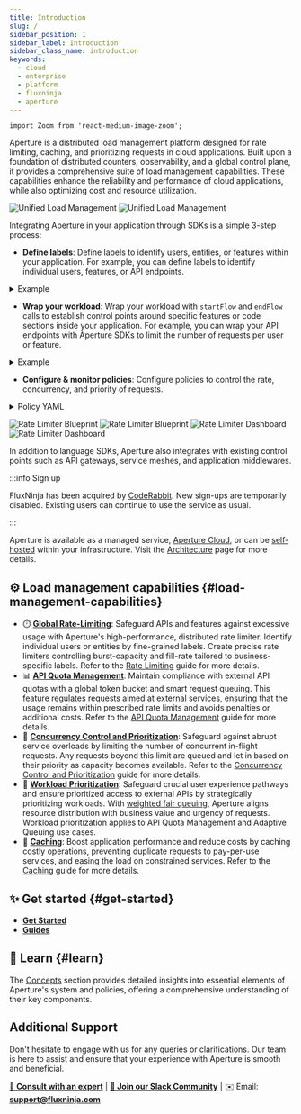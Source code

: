 ```yaml
---
title: Introduction
slug: /
sidebar_position: 1
sidebar_label: Introduction
sidebar_class_name: introduction
keywords:
  - cloud
  - enterprise
  - platform
  - fluxninja
  - aperture
---
```


```mdx-code-block
import Zoom from 'react-medium-image-zoom';
```

Aperture is a distributed load management platform designed for rate limiting,
caching, and prioritizing requests in cloud applications. Built upon a
foundation of distributed counters, observability, and a global control plane,
it provides a comprehensive suite of load management capabilities. These
capabilities enhance the reliability and performance of cloud applications,
while also optimizing cost and resource utilization.

![Unified Load Management](./assets/img/unified-load-management-light.svg#gh-light-mode-only)
![Unified Load Management](./assets/img/unified-load-management-dark.svg#gh-dark-mode-only)

Integrating Aperture in your application through SDKs is a simple 3-step
process:

- **Define labels**: Define labels to identify users, entities, or features
  within your application. For example, you can define labels to identify
  individual users, features, or API endpoints.

<!-- vale off -->
<!-- markdownlint-disable -->

  <details>
  <summary>Example</summary>

```typescript
// Tailor policies to get deeper insights into your workload with labels that
// capture business context.
const labels = {
  // You can rate limit each user individually.
  user: "jack",
  // And have different rate limits for different tiers of users.
  tier: "premium",
  // You can also provide the tokens for each request.
  // Tokens are flexible: LLM AI tokens in a prompt, complexity of a request,
  // number of sub-actions, etc.
  tokens: "200",
  // When peak load exceeds external quotas or infrastructure capacity,
  // requests can be throttled and prioritized.
  priority: HIGH,
  // Get deep insights into your workload. You can slice and dice performance
  // metrics by any label.
  workload: "/chat",
};
```

<!-- markdownlint-enable -->
<!-- vale on -->

  </details>

- **Wrap your workload**: Wrap your workload with `startFlow` and `endFlow`
  calls to establish control points around specific features or code sections
  inside your application. For example, you can wrap your API endpoints with
  Aperture SDKs to limit the number of requests per user or feature.

<!-- vale off -->
<!-- markdownlint-disable -->

  <details>
  <summary>Example</summary>

```typescript
// Wrap your workload with startFlow and endFlow calls, passing in the
// labels you defined earlier.
const flow = await apertureClient.startFlow("your_workload", {
  labels: labels,
  // Lookup result cache key to retrieve a cached result.
  resultCacheKey: queryParams,
});

// If rate or quota limit is not exceeded, the workload is executed.
if (flow.shouldRun()) {
  // Return a cached result or execute the workload.
  const cachedResult = flow.resultCache();
  const result = await yourWorkload(cachedResult);
  flow.setResultCache({
    value: result,
    ttl: { seconds: 86400, nanos: 0 },
  });
}
//
```

  </details>

<!-- markdownlint-enable -->
<!-- vale on -->

- **Configure & monitor policies**: Configure policies to control the rate,
  concurrency, and priority of requests.

<!-- vale off -->
<!-- markdownlint-disable -->

  <details>
  <summary>Policy YAML</summary>

```yaml
blueprint: rate-limiting/base
uri: github.com/fluxninja/aperture/blueprints@latest
policy:
  policy_name: rate_limit
  rate_limiter:
    bucket_capacity: 60
    fill_amount: 60
    parameters:
      interval: 3600s
      limit_by_label_key: user
    selectors:
      - control_point: your_workload
        label_matcher:
          match_list:
            - key: tier
              operator: In
              values:
                - premium
```

  </details>

<!-- markdownlint-enable -->
<!-- vale on -->

![Rate Limiter Blueprint](./get-started/assets/rate-limiter-blueprint-dark.png#gh-dark-mode-only)
![Rate Limiter Blueprint](./get-started/assets/rate-limiter-blueprint-light.png#gh-light-mode-only)
![Rate Limiter Dashboard](./get-started/assets/rate-limiter-dashboard-dark.png#gh-dark-mode-only)
![Rate Limiter Dashboard](./get-started/assets/rate-limiter-dashboard-light.png#gh-light-mode-only)

In addition to language SDKs, Aperture also integrates with existing control
points such as API gateways, service meshes, and application middlewares.

:::info Sign up

FluxNinja has been acquired by [CodeRabbit](https://www.coderabbit.ai). New
sign-ups are temporarily disabled. Existing users can continue to use the
service as usual.

:::

Aperture is available as a managed service, [Aperture Cloud][cloud], or can be
[self-hosted][self-hosted] within your infrastructure. Visit the
[Architecture][architecture] page for more details.

## ⚙️ Load management capabilities {#load-management-capabilities}

- ⏱️ [**Global Rate-Limiting**](concepts/rate-limiter.md): Safeguard APIs and
  features against excessive usage with Aperture's high-performance, distributed
  rate limiter. Identify individual users or entities by fine-grained labels.
  Create precise rate limiters controlling burst-capacity and fill-rate tailored
  to business-specific labels. Refer to the
  [Rate Limiting](guides/per-user-rate-limiting.md) guide for more details.
- 📊
  [**API Quota Management**](concepts/request-prioritization/quota-scheduler.md):
  Maintain compliance with external API quotas with a global token bucket and
  smart request queuing. This feature regulates requests aimed at external
  services, ensuring that the usage remains within prescribed rate limits and
  avoids penalties or additional costs. Refer to the
  [API Quota Management](guides/api-quota-management.md) guide for more details.
- 🚦
  [**Concurrency Control and Prioritization**](concepts/request-prioritization/concurrency-scheduler.md):
  Safeguard against abrupt service overloads by limiting the number of
  concurrent in-flight requests. Any requests beyond this limit are queued and
  let in based on their priority as capacity becomes available. Refer to the
  [Concurrency Control and Prioritization](guides/concurrency-control-and-prioritization.md)
  guide for more details.
- 🎯 [**Workload Prioritization**](concepts/scheduler.md): Safeguard crucial
  user experience pathways and ensure prioritized access to external APIs by
  strategically prioritizing workloads. With
  [weighted fair queuing](https://en.wikipedia.org/wiki/Weighted_fair_queueing),
  Aperture aligns resource distribution with business value and urgency of
  requests. Workload prioritization applies to API Quota Management and Adaptive
  Queuing use cases.
- 💾 [**Caching**](concepts/cache.md): Boost application performance and reduce
  costs by caching costly operations, preventing duplicate requests to
  pay-per-use services, and easing the load on constrained services. Refer to
  the [Caching](guides/caching.md) guide for more details.

## ✨ Get started {#get-started}

- [**Get Started**](get-started/get-started.md)
- [**Guides**](guides/guides.md)

## 📖 Learn {#learn}

The [Concepts](concepts/concepts.md) section provides detailed insights into
essential elements of Aperture's system and policies, offering a comprehensive
understanding of their key components.

## Additional Support

Don't hesitate to engage with us for any queries or clarifications. Our team is
here to assist and ensure that your experience with Aperture is smooth and
beneficial.

<!-- vale off -->

[**💬 Consult with an expert**](https://calendly.com/fluxninja/fluxninja-meeting)
|
[**👥 Join our Slack Community**](https://join.slack.com/t/fluxninja-aperture/shared_invite/zt-1vm2t2yjb-AG8rzKkB5TpPmqihJB6YYw)
| ✉️ Email: [**support@fluxninja.com**](mailto:support@fluxninja.com)

<!-- vale on -->

[cloud]: https://www.fluxninja.com
[sign-up]: https://app.fluxninja.com/sign-up
[architecture]: /aperture-for-infra/architecture.md
[self-hosted]: /aperture-for-infra/aperture-for-infra.md
